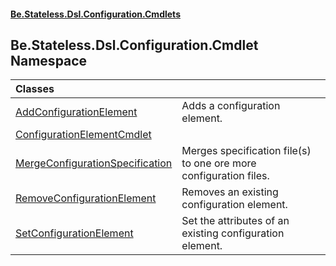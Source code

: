 #### [Be.Stateless.Dsl.Configuration.Cmdlets](README.md 'README')

## Be.Stateless.Dsl.Configuration.Cmdlet Namespace

| Classes | |
| :--- | :--- |
| [AddConfigurationElement](AddConfigurationElement.md 'Be.Stateless.Dsl.Configuration.Cmdlet.AddConfigurationElement') | Adds a configuration element. |
| [ConfigurationElementCmdlet](ConfigurationElementCmdlet.md 'Be.Stateless.Dsl.Configuration.Cmdlet.ConfigurationElementCmdlet') | |
| [MergeConfigurationSpecification](MergeConfigurationSpecification.md 'Be.Stateless.Dsl.Configuration.Cmdlet.MergeConfigurationSpecification') | Merges specification file(s) to one ore more configuration files. |
| [RemoveConfigurationElement](RemoveConfigurationElement.md 'Be.Stateless.Dsl.Configuration.Cmdlet.RemoveConfigurationElement') | Removes an existing configuration element. |
| [SetConfigurationElement](SetConfigurationElement.md 'Be.Stateless.Dsl.Configuration.Cmdlet.SetConfigurationElement') | Set the attributes of an existing configuration element. |
